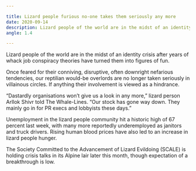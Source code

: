 ```yaml
---

title: Lizard people furious no-one takes them seriously any more
date: 2020-09-14
description: Lizard people of the world are in the midst of an identity crisis after years of whack job conspiracy theories have turned them into figures of fun.
angle: 1.4

---
```


Lizard people of the world are in the midst of an identity crisis after years of whack job conspiracy theories have turned them into figures of fun.

Once feared for their conniving, disruptive, often downright nefarious tendencies, our reptilian would-be overlords are no longer taken seriously in villainous circles. If anything their involvement is viewed as a hindrance.

“Dastardly organisations won’t give us a look in any more,” lizard person Arllok Shivr told The Whale-Lines. “Our stock has gone way down. They mainly go in for PR execs and lobbyists these days.”

Unemployment in the lizard people community hit a historic high of 67 percent last week, with many more reportedly underemployed as janitors and truck drivers. Rising human blood prices have also led to an increase in lizard people hunger.

The Society Committed to the Advancement of Lizard Evildoing (SCALE) is holding crisis talks in its Alpine lair later this month, though expectation of a breakthrough is low.
